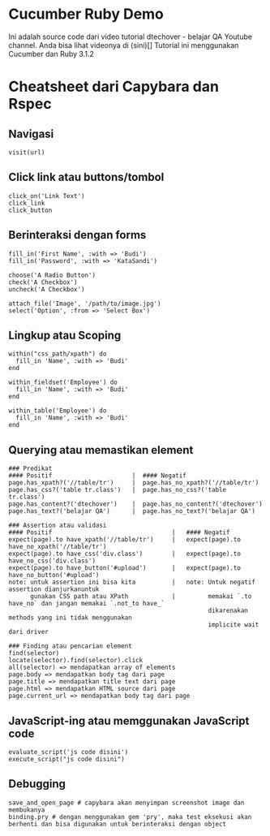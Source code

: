 # Cucumber Ruby Demo

Ini adalah source code dari video tutorial dtechover - belajar QA Youtube channel.
Anda bisa lihat videonya di (sini)[]
Tutorial ini menggunakan Cucumber dan Ruby 3.1.2 

# Cheatsheet dari Capybara dan Rspec

## Navigasi 
    visit(url)

## Click link atau buttons/tombol
    click_on('Link Text')
    click_link
    click_button
    

## Berinteraksi dengan forms
    fill_in('First Name', :with => 'Budi')
    fill_in('Password', :with => 'KataSandi')
    
    choose('A Radio Button')
    check('A Checkbox')
    uncheck('A Checkbox')

    attach_file('Image', '/path/to/image.jpg')
    select('Option', :from => 'Select Box')

## Lingkup atau Scoping
    within("css_path/xpath") do
      fill_in 'Name', :with => 'Budi'
    end

    within_fieldset('Employee') do
      fill_in 'Name', :with => 'Budi'
    end

    within_table('Employee') do
      fill_in 'Name', :with => 'Budi'
    end

## Querying atau memastikan element
    ### Predikat
    #### Positif                      |  #### Negatif
    page.has_xpath?('//table/tr')     |  page.has_no_xpath?('//table/tr')
    page.has_css?('table tr.class')   |  page.has_no_css?('table tr.class')
    page.has_content?('dtechover')    |  page.has_no_content?('dtechover')
    page.has_text?('belajar QA')      |  page.has_no_text?('belajar QA')
    
    ### Assertion atau validasi
    #### Positif                                 |   #### Negatif
    expect(page).to have_xpath('//table/tr')     |   expect(page).to have_no_xpath('//table/tr')
    expect(page).to have_css('div.class')        |   expect(page).to have_no_css('div.class')
    expect(page).to have_button('#upload')       |   expect(page).to have_no_button('#upload')
    note: untuk assertion ini bisa kita          |   note: Untuk negatif assertion dianjurkanuntuk 
          gunakan CSS path atau XPath            |         memakai `.to have_no` dan jangan memakai `.not_to have_` 
                                                           dikarenakan methods yang ini tidak menggunakan 
                                                           implicite wait dari driver
  
    ### Finding atau pencarian element 
    find(selector)
    locate(selector).find(selector).click
    all(selector) => mendapatkan array of elements
    page.body => mendapatkan body tag dari page
    page.title => mendapatkan title text dari page
    page.html => mendapatkan HTML source dari page
    page.current_url => mendapatkan body tag dari page

## JavaScript-ing atau memggunakan JavaScript code
    evaluate_script('js code disini')
    execute_script("js code disini")

## Debugging
    save_and_open_page # capybara akan menyimpan screenshot image dan membukanya
    binding.pry # dengan menggunakan gem 'pry', maka test eksekusi akan berhenti dan bisa digunakan untuk berinteraksi dengan object

